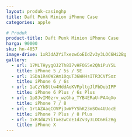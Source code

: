 ```yaml
---
layout: produk-casinghp
title: Daft Punk Minion iPhone Case
categories: apple

# Produk
product-title: Daft Punk Minion iPhone Case
harga: 90000
sku: hn-4057
image-drive: 1xR3dA2YiTxezwCoEIdZv3y3LOC6Hi2Bg
gallery:
  - url: 17MLTHyygOJ2Th8I7vHFOS5e2QhiPuY5L
    title: iPhone 5 / 5s / SE
  - url: 1SDa1R46W2Am10quT36WHHsITR3CVfSoz
    title: iPhone 6 / 6s
  - url: 1aCzYbBttw4HddAoKVFpltgJlFbDubIPP
    title: iPhone 6 Plus / 6s Plus
  - url: 1p8JvIM0zrv_wzGha_TYB4ERaU-PA4qXo
    title: iPhone 7 / 8
  - url: 1rtAZAaqCOVPj3wWFYShK23mSOx4UUocE
    title: iPhone 7 Plus / 8 Plus
  - url: 1xR3dA2YiTxezwCoEIdZv3y3LOC6Hi2Bg
    title: iPhone X
---
```

